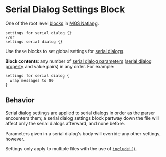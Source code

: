 # Serial Dialog Settings Block

One of the root level [blocks](../mgs/block) in [MGS Natlang](../mgs/mgs_natlang).

```mgs
settings for serial dialog {}
//or
settings serial dialog {}
```

Use these blocks to set global settings for [serial dialogs](../mgs/serial_dialogs_mgs).

**Block contents**: any number of [serial dialog parameters](../mgs/serial_dialog_parameters_mgs) ([serial dialog property](../dialogs/serial_dialog_properties) and value pairs) in any order. For example:

```mgs
settings for serial dialog {
  wrap messages to 80
}
```

## Behavior

Serial dialog settings are applied to serial dialogs in order as the parser encounters them; a serial dialog settings block partway down the file will affect only the serial dialogs afterward, and none before.

Parameters given in a serial dialog's body will override any other settings, however.

Settings only apply to multiple files with the use of [`include!()`](advanced_syntax#include).

